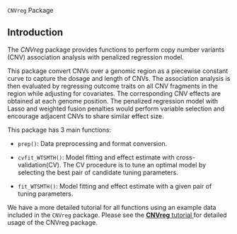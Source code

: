 
 `CNVreg` Package


## Introduction

The *CNVreg* package provides functions to perform copy number variants (CNV) association analysis with penalized regression model. 

This package convert CNVs over a genomic region as a piecewise constant curve to capture the dosage and length of CNVs. The association analysis is then evaluated by regressing outcome traits on all CNV fragments in the region while adjusting for covariates. The corresponding CNV effects are obtained at each genome position. The penalized regression model with Lasso and weighted fusion penalties would perform variable selection and encourage adjacent CNVs to share similar effect size.

This package has 3 main functions: 

* `prep()`: Data preprocessing and format conversion.

* `cvfit_WTSMTH()`: Model fitting and effect estimate with cross-validation(CV). The CV procedure is to tune an optimal model by selecting the best pair of candidate tuning parameters.

* `fit_WTSMTH()`: Model fitting and effect estimate with a given pair of tuning parameters. 


We have a more detailed tutorial for all functions using an example data included in the `CNVreg` package. 
Please see the <a href="docs/CNVreg_tutorial.html"> **CNVreg** tutorial </a> for detailed usage of the CNVreg package.

